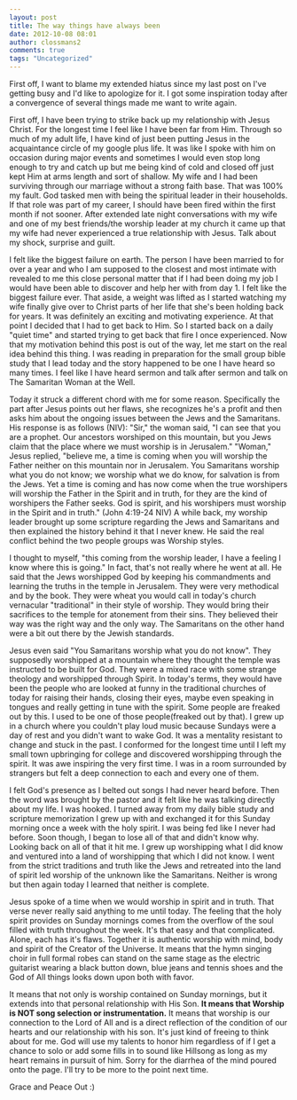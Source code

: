 ```yaml
---
layout: post
title: The way things have always been
date: 2012-10-08 08:01
author: clossmans2
comments: true
tags: "Uncategorized"
---
```


First off, I want to blame my extended hiatus since my last post on I've getting busy and I'd like to apologize for it. I got some inspiration today after a convergence of several things made me want to write again. 

First off, I have been trying to strike back up my relationship with Jesus Christ. For the longest time I feel like I have been far from Him. Through so much of my adult life, I have kind of just been putting Jesus in the acquaintance circle of my google plus life. It was like I spoke with him on occasion during major events and sometimes I would even stop long enough to try and catch up but me being kind of cold and closed off just kept Him at arms length and sort of shallow. My wife and I had been surviving through our marriage without a strong faith base. That was 100% my fault. God tasked men with being the spiritual leader in their households. If that role was part of my career, I should have been fired within the first month if not sooner. After extended late night conversations with my wife and one of my best friends/the worship leader at my church it came up that my wife had never experienced a true relationship with Jesus. Talk about my shock, surprise and guilt. 

I felt like the biggest failure on earth. The person I have been married to for over a year and who I am supposed to the closest and most intimate with revealed to me this close personal matter that if I had been doing my job I would have been able to discover and help her with from day 1. I felt like the biggest failure ever. That aside, a weight was lifted as I started watching my wife finally give over to Christ parts of her life that she's been holding back for years. It was definitely an exciting and motivating experience. At that point I decided that I had to get back to Him. So I started back on a daily "quiet time" and started trying to get back that fire I once experienced. Now that my motivation behind this post is out of the way, let me start on the real idea behind this thing. I was reading in preparation for the small group bible study that I lead today and the story happened to be one I have heard so many times. I feel like I have heard sermon and talk after sermon and talk on The Samaritan Woman at the Well. 

Today it struck a different chord with me for some reason. Specifically the part after Jesus points out her flaws, she recognizes he's a profit and then asks him about the ongoing issues between the Jews and the Samaritans. His response is as follows (NIV): "Sir," the woman said, "I can see that you are a prophet. Our ancestors worshiped on this mountain, but you Jews claim that the place where we must worship is in Jerusalem." "Woman," Jesus replied, "believe me, a time is coming when you will worship the Father neither on this mountain nor in Jerusalem. You Samaritans worship what you do not know; we worship what we do know, for salvation is from the Jews. Yet a time is coming and has now come when the true worshipers will worship the Father in the Spirit and in truth, for they are the kind of worshipers the Father seeks. God is spirit, and his worshipers must worship in the Spirit and in truth." (John 4:19-24 NIV) A while back, my worship leader brought up some scripture regarding the Jews and Samaritans and then explained the history behind it that I never knew. He said the real conflict behind the two people groups was Worship styles. 

I thought to myself, "this coming from the worship leader, I have a feeling I know where this is going." In fact, that's not really where he went at all. He said that the Jews worshipped God by keeping his commandments and learning the truths in the temple in Jerusalem. They were very methodical and by the book. They were wheat you would call in today's church vernacular "traditional" in their style of worship. They would bring their sacrifices to the temple for atonement from their sins. They believed their way was the right way and the only way. The Samaritans on the other hand were a bit out there by the Jewish standards. 

Jesus even said "You Samaritans worship what you do not know". They supposedly worshipped at a mountain where they thought the temple was instructed to be built for God. They were a mixed race with some strange theology and worshipped through Spirit. In today's terms, they would have been the people who are looked at funny in the traditional churches of today for raising their hands, closing their eyes, maybe even speaking in tongues and really getting in tune with the spirit. Some people are freaked out by this. I used to be one of those people(freaked out by that). I grew up in a church where you couldn't play loud music because Sundays were a day of rest and you didn't want to wake God. It was a mentality resistant to change and stuck in the past. I conformed for the longest time until I left my small town upbringing for college and discovered worshipping through the spirit. It was awe inspiring the very first time. I was in a room surrounded by strangers but felt a deep connection to each and every one of them. 

I felt God's presence as I belted out songs I had never heard before. Then the word was brought by the pastor and it felt like he was talking directly about my life. I was hooked. I turned away from my daily bible study and scripture memorization I grew up with and exchanged it for this Sunday morning once a week with the holy spirit. I was being fed like I never had before. Soon though, I began to lose all of that and didn't know why. Looking back on all of that it hit me. I grew up worshipping what I did know and ventured into a land of worshipping that which I did not know. I went from the strict traditions and truth like the Jews and retreated into the land of spirit led worship of the unknown like the Samaritans. Neither is wrong but then again today I learned that neither is complete. 

Jesus spoke of a time when we would worship in spirit and in truth. That verse never really said anything to me until today. The feeling that the holy spirit provides on Sunday mornings comes from the overflow of the soul filled with truth throughout the week. It's that easy and that complicated. Alone, each has it's flaws. Together it is authentic worship with mind, body and spirit of the Creator of the Universe. It means that the hymn singing choir in full formal robes can stand on the same stage as the electric guitarist wearing a black button down, blue jeans and tennis shoes and the God of All things looks down upon both with favor. 

It means that not only is worship contained on Sunday mornings, but it extends into that personal relationship with His Son. <strong>It means that Worship is NOT song selection or instrumentation.</strong> It means that worship is our connection to the Lord of All and is a direct reflection of the condition of our hearts and our relationship with his son. It's just kind of freeing to think about for me. God will use my talents to honor him regardless of if I get a chance to solo or add some fills in to sound like Hillsong as long as my heart remains in pursuit of him. Sorry for the diarrhea of the mind poured onto the page. I'll try to be more to the point next time. 

Grace and Peace Out :)
